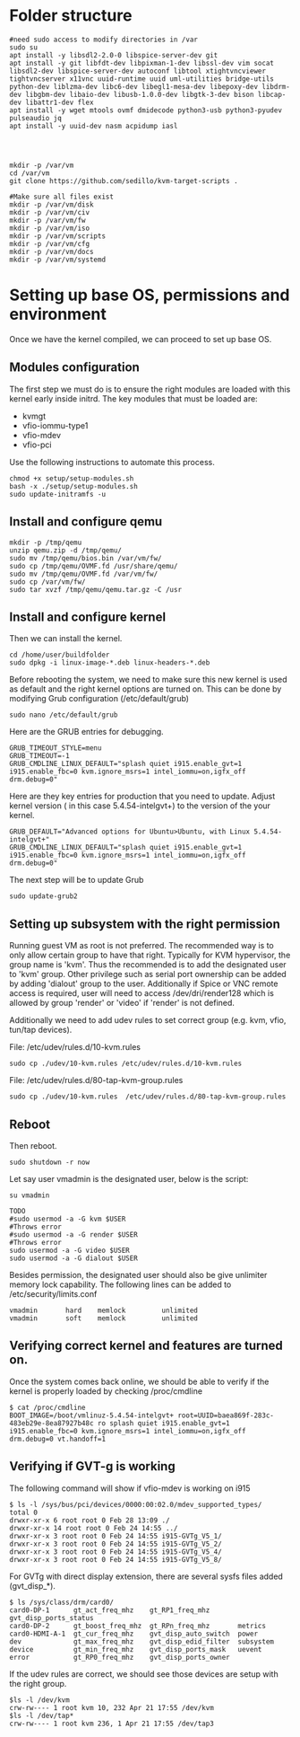 # Folder structure
```
#need sudo access to modify directories in /var
sudo su
apt install -y libsdl2-2.0-0 libspice-server-dev git
apt install -y git libfdt-dev libpixman-1-dev libssl-dev vim socat libsdl2-dev libspice-server-dev autoconf libtool xtightvncviewer tightvncserver x11vnc uuid-runtime uuid uml-utilities bridge-utils python-dev liblzma-dev libc6-dev libegl1-mesa-dev libepoxy-dev libdrm-dev libgbm-dev libaio-dev libusb-1.0.0-dev libgtk-3-dev bison libcap-dev libattr1-dev flex
apt install -y wget mtools ovmf dmidecode python3-usb python3-pyudev pulseaudio jq
apt install -y uuid-dev nasm acpidump iasl




mkdir -p /var/vm
cd /var/vm
git clone https://github.com/sedillo/kvm-target-scripts .

#Make sure all files exist
mkdir -p /var/vm/disk
mkdir -p /var/vm/civ
mkdir -p /var/vm/fw
mkdir -p /var/vm/iso
mkdir -p /var/vm/scripts
mkdir -p /var/vm/cfg
mkdir -p /var/vm/docs
mkdir -p /var/vm/systemd
```
# Setting up base OS, permissions and environment

Once we have the kernel compiled, we can proceed to set up base OS.

## Modules configuration

The first step we must do is to ensure the right modules are loaded with this kernel early inside initrd. The key modules that must be loaded are:
* kvmgt
* vfio-iommu-type1
* vfio-mdev
* vfio-pci

Use the following instructions to automate this process.

```
chmod +x setup/setup-modules.sh
bash -x ./setup/setup-modules.sh
sudo update-initramfs -u
```
## Install and configure qemu
```
mkdir -p /tmp/qemu
unzip qemu.zip -d /tmp/qemu/
sudo mv /tmp/qemu/bios.bin /var/vm/fw/
sudo cp /tmp/qemu/OVMF.fd /usr/share/qemu/
sudo mv /tmp/qemu/OVMF.fd /var/vm/fw/
sudo cp /var/vm/fw/
sudo tar xvzf /tmp/qemu/qemu.tar.gz -C /usr

```
## Install and configure kernel

Then we can install the kernel.
```
cd /home/user/buildfolder
sudo dpkg -i linux-image-*.deb linux-headers-*.deb
```
Before rebooting the system, we need to make sure this new kernel is used as default and the right kernel options are turned on. This can be done by modifying Grub configuration (/etc/default/grub)

```
sudo nano /etc/default/grub
```

Here are the GRUB entries for debugging.

```
GRUB_TIMEOUT_STYLE=menu
GRUB_TIMEOUT=-1
GRUB_CMDLINE_LINUX_DEFAULT="splash quiet i915.enable_gvt=1 i915.enable_fbc=0 kvm.ignore_msrs=1 intel_iommu=on,igfx_off drm.debug=0"
```

Here are they key entries for production that you need to update. Adjust kernel version ( in this case 5.4.54-intelgvt+) to the version of the your kernel.

```
GRUB_DEFAULT="Advanced options for Ubuntu>Ubuntu, with Linux 5.4.54-intelgvt+"
GRUB_CMDLINE_LINUX_DEFAULT="splash quiet i915.enable_gvt=1 i915.enable_fbc=0 kvm.ignore_msrs=1 intel_iommu=on,igfx_off drm.debug=0"
```

The next step will be to update Grub
```
sudo update-grub2
```
## Setting up subsystem with the right permission

Running guest VM as root is not preferred. The recommended way is to only allow certain group to have that right. Typically for KVM hypervisor, the group name is 'kvm'. Thus the recommended is to add the designated user to 'kvm' group. Other privilege such as serial port ownership can be added by adding 'dialout' group to the user. Additionally if Spice or VNC remote access is required, user will need to access /dev/dri/render128 which is allowed by group 'render' or 'video' if 'render' is not defined.

Additionally we need to add udev rules to set correct group (e.g. kvm, vfio, tun/tap devices).

File: /etc/udev/rules.d/10-kvm.rules
```
sudo cp ./udev/10-kvm.rules /etc/udev/rules.d/10-kvm.rules
```
File: /etc/udev/rules.d/80-tap-kvm-group.rules
```
sudo cp ./udev/10-kvm.rules  /etc/udev/rules.d/80-tap-kvm-group.rules
```
## Reboot
Then reboot.
```
sudo shutdown -r now
```

Let say user vmadmin is the designated user, below is the script:

```
su vmadmin 

TODO
#sudo usermod -a -G kvm $USER
#Throws error
#sudo usermod -a -G render $USER
#Throws error
sudo usermod -a -G video $USER
sudo usermod -a -G dialout $USER
```
Besides permission, the designated user should also be give unlimiter memory lock capability. The following lines can be added to /etc/security/limits.conf
```
vmadmin       hard    memlock         unlimited
vmadmin       soft    memlock         unlimited
```


## Verifying correct kernel and features are turned on.

Once the system comes back online, we should be able to verify if the kernel is properly loaded by checking /proc/cmdline
```
$ cat /proc/cmdline
BOOT_IMAGE=/boot/vmlinuz-5.4.54-intelgvt+ root=UUID=baea869f-283c-483eb29e-8ea87927b48c ro splash quiet i915.enable_gvt=1 i915.enable_fbc=0 kvm.ignore_msrs=1 intel_iommu=on,igfx_off drm.debug=0 vt.handoff=1
```

## Verifying if GVT-g is working

The following command will show if vfio-mdev is working on i915
```
$ ls -l /sys/bus/pci/devices/0000:00:02.0/mdev_supported_types/
total 0
drwxr-xr-x 6 root root 0 Feb 28 13:09 ./
drwxr-xr-x 14 root root 0 Feb 24 14:55 ../
drwxr-xr-x 3 root root 0 Feb 24 14:55 i915-GVTg_V5_1/
drwxr-xr-x 3 root root 0 Feb 24 14:55 i915-GVTg_V5_2/
drwxr-xr-x 3 root root 0 Feb 24 14:55 i915-GVTg_V5_4/
drwxr-xr-x 3 root root 0 Feb 24 14:55 i915-GVTg_V5_8/
```
For GVTg with direct display extension, there are several sysfs files added (gvt_disp_*).
```
$ ls /sys/class/drm/card0/
card0-DP-1      gt_act_freq_mhz    gt_RP1_freq_mhz       gvt_disp_ports_status
card0-DP-2      gt_boost_freq_mhz  gt_RPn_freq_mhz       metrics
card0-HDMI-A-1  gt_cur_freq_mhz    gvt_disp_auto_switch  power
dev             gt_max_freq_mhz    gvt_disp_edid_filter  subsystem
device          gt_min_freq_mhz    gvt_disp_ports_mask   uevent
error           gt_RP0_freq_mhz    gvt_disp_ports_owner
```
If the udev rules are correct, we should see those devices are setup with the right group.
```
$ls -l /dev/kvm
crw-rw---- 1 root kvm 10, 232 Apr 21 17:55 /dev/kvm
$ls -l /dev/tap*
crw-rw---- 1 root kvm 236, 1 Apr 21 17:55 /dev/tap3
```
